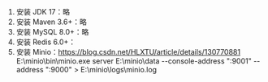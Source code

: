 1. 安装 JDK 17：略
2. 安装 Maven 3.6+：略
3. 安装 MySQL 8.0+：略
4. 安装 Redis 6.0+：
5. 安装 Minio：https://blog.csdn.net/HLXTU/article/details/130770881
   E:\minio\bin\minio.exe server E:\minio\data --console-address ":9001" --address ":9000" > E:\minio\logs\minio.log